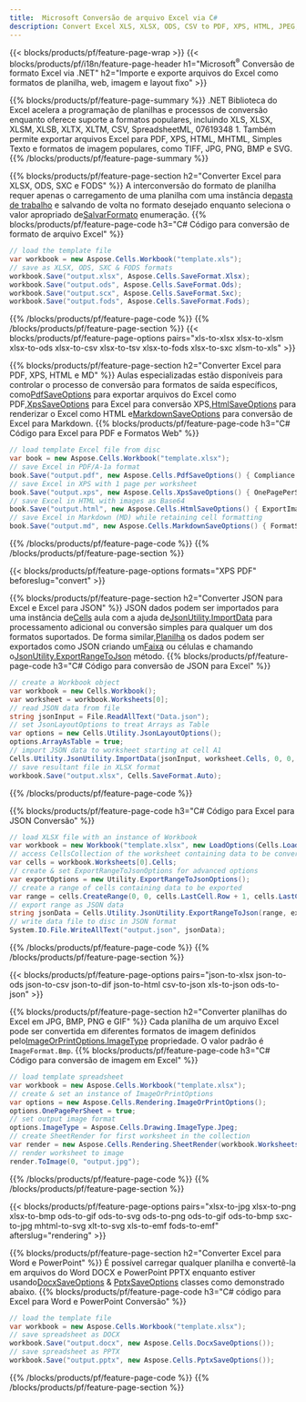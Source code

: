 ```yaml
---
title:  Microsoft Conversão de arquivo Excel via C#
description: Convert Excel XLS, XLSX, ODS, CSV to PDF, XPS, HTML, JPEG, HTML and many other popular formats with just few lines of C# code.
---
```

{{< blocks/products/pf/feature-page-wrap >}}
{{< blocks/products/pf/i18n/feature-page-header h1="Microsoft<sup>&reg;</sup> Conversão de formato Excel via .NET" h2="Importe e exporte arquivos do Excel como formatos de planilha, web, imagem e layout fixo" >}}

{{% blocks/products/pf/feature-page-summary %}}
.NET Biblioteca do Excel acelera a programação de planilhas e processos de conversão enquanto oferece suporte a formatos populares, incluindo XLS, XLSX, XLSM, XLSB, XLTX, XLTM, CSV, SpreadsheetML, 07619348 1. Também permite exportar arquivos Excel para PDF, XPS, HTML, MHTML, Simples Texto e formatos de imagem populares, como TIFF, JPG, PNG, BMP e SVG.
{{% /blocks/products/pf/feature-page-summary %}}

{{% blocks/products/pf/feature-page-section h2="Converter Excel para XLSX, ODS, SXC e FODS" %}}
 A interconversão do formato de planilha requer apenas o carregamento de uma planilha com uma instância de[pasta de trabalho](https://reference.aspose.com/cells/net/aspose.cells/workbook) e salvando de volta no formato desejado enquanto seleciona o valor apropriado de[SalvarFormato](https://reference.aspose.com/cells/net/aspose.cells/saveformat) enumeração.
{{% blocks/products/pf/feature-page-code h3="C# Código para conversão de formato de arquivo Excel" %}}

```cs
// load the template file
var workbook = new Aspose.Cells.Workbook("template.xls");
// save as XLSX, ODS, SXC & FODS formats
workbook.Save("output.xlsx", Aspose.Cells.SaveFormat.Xlsx);
workbook.Save("output.ods", Aspose.Cells.SaveFormat.Ods);
workbook.Save("output.scx", Aspose.Cells.SaveFormat.Sxc);
workbook.Save("output.fods", Aspose.Cells.SaveFormat.Fods);
```
{{% /blocks/products/pf/feature-page-code %}}
{{% /blocks/products/pf/feature-page-section %}}
{{< blocks/products/pf/feature-page-options pairs="xls-to-xlsx xlsx-to-xlsm xlsx-to-ods xlsx-to-csv xlsx-to-tsv xlsx-to-fods xlsx-to-sxc xlsm-to-xls" >}}


{{% blocks/products/pf/feature-page-section h2="Converter Excel para PDF, XPS, HTML e MD" %}}
 Aulas especializadas estão disponíveis para controlar o processo de conversão para formatos de saída específicos, como[PdfSaveOptions](https://reference.aspose.com/cells/net/aspose.cells/pdfsaveoptions) para exportar arquivos do Excel como PDF,[XpsSaveOptions](https://reference.aspose.com/cells/net/aspose.cells/xpssaveoptions) para Excel para conversão XPS,[HtmlSaveOptions](https://reference.aspose.com/cells/net/aspose.cells/htmlsaveoptions) para renderizar o Excel como HTML e[MarkdownSaveOptions](https://reference.aspose.com/cells/net/aspose.cells/markdownsaveoptions) para conversão de Excel para Markdown.
{{% blocks/products/pf/feature-page-code h3="C# Código para Excel para PDF e Formatos Web" %}}

```cs
// load template Excel file from disc
var book = new Aspose.Cells.Workbook("template.xlsx");
// save Excel in PDF/A-1a format
book.Save("output.pdf", new Aspose.Cells.PdfSaveOptions() { Compliance = PdfComplianceVersion.PdfA1a });
// save Excel in XPS with 1 page per worksheet
book.Save("output.xps", new Aspose.Cells.XpsSaveOptions() { OnePagePerSheet = true });
// save Excel in HTML with images as Base64
book.Save("output.html", new Aspose.Cells.HtmlSaveOptions() { ExportImagesAsBase64 = true });
// save Excel in Markdown (MD) while retaining cell formatting
book.Save("output.md", new Aspose.Cells.MarkdownSaveOptions() { FormatStrategy = Cells.CellValueFormatStrategy.CellStyle });
```
{{% /blocks/products/pf/feature-page-code %}}
{{% /blocks/products/pf/feature-page-section %}}

{{< blocks/products/pf/feature-page-options formats="XPS PDF" beforeslug="convert" >}}

{{% blocks/products/pf/feature-page-section h2="Converter JSON para Excel e Excel para JSON" %}}
 JSON dados podem ser importados para uma instância de[Cells](https://reference.aspose.com/cells/net/aspose.cells/cells) aula com a ajuda de[JsonUtility.ImportData](https://reference.aspose.com/cells/net/aspose.cells.utility/jsonutility/methods/importdata) para processamento adicional ou conversão simples para qualquer um dos formatos suportados. De forma similar,[Planilha](https://reference.aspose.com/cells/net/aspose.cells/worksheet) os dados podem ser exportados como JSON criando um[Faixa](https://reference.aspose.com/cells/net/aspose.cells/range) ou células e chamando o[JsonUtility.ExportRangeToJson](https://reference.aspose.com/cells/net/aspose.cells.utility/jsonutility/methods/exportrangetojson) método.
{{% blocks/products/pf/feature-page-code h3="C# Código para conversão de JSON para Excel" %}}
```cs
// create a Workbook object
var workbook = new Cells.Workbook();
var worksheet = workbook.Worksheets[0];
// read JSON data from file
string jsonInput = File.ReadAllText("Data.json");
// set JsonLayoutOptions to treat Arrays as Table
var options = new Cells.Utility.JsonLayoutOptions();
options.ArrayAsTable = true;
// import JSON data to worksheet starting at cell A1
Cells.Utility.JsonUtility.ImportData(jsonInput, worksheet.Cells, 0, 0, options);
// save resultant file in XLSX format
workbook.Save("output.xlsx", Cells.SaveFormat.Auto); 
```
{{% /blocks/products/pf/feature-page-code %}}

{{% blocks/products/pf/feature-page-code h3="C# Código para Excel para JSON Conversão" %}}
```cs
// load XLSX file with an instance of Workbook
var workbook = new Workbook("template.xlsx", new LoadOptions(Cells.LoadFormat.Auto));
// access CellsCollection of the worksheet containing data to be converted
var cells = workbook.Worksheets[0].Cells;
// create & set ExportRangeToJsonOptions for advanced options
var exportOptions = new Utility.ExportRangeToJsonOptions();
// create a range of cells containing data to be exported
var range = cells.CreateRange(0, 0, cells.LastCell.Row + 1, cells.LastCell.Column + 1);
// export range as JSON data
string jsonData = Cells.Utility.JsonUtility.ExportRangeToJson(range, exportOptions);
// write data file to disc in JSON format
System.IO.File.WriteAllText("output.json", jsonData); 
```
{{% /blocks/products/pf/feature-page-code %}}
{{% /blocks/products/pf/feature-page-section %}}

{{< blocks/products/pf/feature-page-options pairs="json-to-xlsx json-to-ods json-to-csv json-to-dif json-to-html csv-to-json xls-to-json ods-to-json" >}}

{{% blocks/products/pf/feature-page-section h2="Converter planilhas do Excel em JPG, BMP, PNG e GIF" %}}
 Cada planilha de um arquivo Excel pode ser convertida em diferentes formatos de imagem definidos pelo[ImageOrPrintOptions.ImageType](https://reference.aspose.com/cells/net/aspose.cells.rendering/imageorprintoptions/properties/imagetype) propriedade. O valor padrão é `ImageFormat.Bmp`.
{{% blocks/products/pf/feature-page-code h3="C# Código para conversão de imagem em Excel" %}}
```cs
// load template spreadsheet
var workbook = new Aspose.Cells.Workbook("template.xlsx");
// create & set an instance of ImageOrPrintOptions
var options = new Aspose.Cells.Rendering.ImageOrPrintOptions();
options.OnePagePerSheet = true;
// set output image format
options.ImageType = Aspose.Cells.Drawing.ImageType.Jpeg;
// create SheetRender for first worksheet in the collection
var render = new Aspose.Cells.Rendering.SheetRender(workbook.Worksheets[0], options);
// render worksheet to image
render.ToImage(0, "output.jpg");
```
{{% /blocks/products/pf/feature-page-code %}}
{{% /blocks/products/pf/feature-page-section %}}

{{< blocks/products/pf/feature-page-options pairs="xlsx-to-jpg xlsx-to-png xlsx-to-bmp ods-to-gif ods-to-svg ods-to-png ods-to-gif ods-to-bmp sxc-to-jpg mhtml-to-svg xlt-to-svg xls-to-emf fods-to-emf" afterslug="rendering" >}}

{{% blocks/products/pf/feature-page-section h2="Converter Excel para Word e PowerPoint" %}}
 É possível carregar qualquer planilha e convertê-la em arquivos do Word DOCX e PowerPoint PPTX enquanto estiver usando[DocxSaveOptions](https://reference.aspose.com/cells/net/aspose.cells/docxsaveoptions) & [PptxSaveOptions](https://reference.aspose.com/cells/net/aspose.cells/pptxsaveoptions) classes como demonstrado abaixo.
{{% blocks/products/pf/feature-page-code h3="C# código para Excel para Word e PowerPoint Conversão" %}}
```cs
// load the template file
var workbook = new Aspose.Cells.Workbook("template.xlsx");
// save spreadsheet as DOCX
workbook.Save("output.docx", new Aspose.Cells.DocxSaveOptions());
// save spreadsheet as PPTX
workbook.Save("output.pptx", new Aspose.Cells.PptxSaveOptions());
```
{{% /blocks/products/pf/feature-page-code %}}
{{% /blocks/products/pf/feature-page-section %}}
